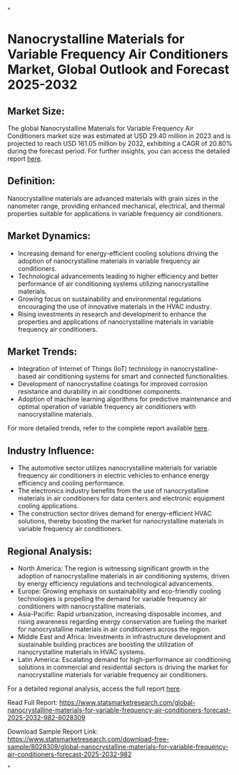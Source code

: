 "<!DOCTYPE html>
<html>
<head>
<title>Nanocrystalline Materials for Variable Frequency Air Conditioners Market, Global Outlook and Forecast 2025-2032</title>
</head>
<body>

<h1>Nanocrystalline Materials for Variable Frequency Air Conditioners Market, Global Outlook and Forecast 2025-2032</h1>

<h2>Market Size:</h2>
<p>The global Nanocrystalline Materials for Variable Frequency Air Conditioners market size was estimated at USD 29.40 million in 2023 and is projected to reach USD 161.05 million by 2032, exhibiting a CAGR of 20.80% during the forecast period. For further insights, you can access the detailed report <a href='https://www.statsmarketresearch.com/global-nanocrystalline-materials-for-variable-frequency-air-conditioners-forecast-2025-2032-982-8028309'>here</a>.</p>

<h2>Definition:</h2>
<p>Nanocrystalline materials are advanced materials with grain sizes in the nanometer range, providing enhanced mechanical, electrical, and thermal properties suitable for applications in variable frequency air conditioners.</p>

<h2>Market Dynamics:</h2>
<ul>
<li>Increasing demand for energy-efficient cooling solutions driving the adoption of nanocrystalline materials in variable frequency air conditioners.</li>
<li>Technological advancements leading to higher efficiency and better performance of air conditioning systems utilizing nanocrystalline materials.</li>
<li>Growing focus on sustainability and environmental regulations encouraging the use of innovative materials in the HVAC industry.</li>
<li>Rising investments in research and development to enhance the properties and applications of nanocrystalline materials in variable frequency air conditioners.</li>
</ul>

<h2>Market Trends:</h2>
<ul>
<li>Integration of Internet of Things (IoT) technology in nanocrystalline-based air conditioning systems for smart and connected functionalities.</li>
<li>Development of nanocrystalline coatings for improved corrosion resistance and durability in air conditioner components.</li>
<li>Adoption of machine learning algorithms for predictive maintenance and optimal operation of variable frequency air conditioners with nanocrystalline materials.</li>
</ul>
<p>For more detailed trends, refer to the complete report available <a href='https://www.statsmarketresearch.com/global-nanocrystalline-materials-for-variable-frequency-air-conditioners-forecast-2025-2032-982-8028309'>here</a>.</p>

<h2>Industry Influence:</h2>
<ul>
<li>The automotive sector utilizes nanocrystalline materials for variable frequency air conditioners in electric vehicles to enhance energy efficiency and cooling performance.</li>
<li>The electronics industry benefits from the use of nanocrystalline materials in air conditioners for data centers and electronic equipment cooling applications.</li>
<li>The construction sector drives demand for energy-efficient HVAC solutions, thereby boosting the market for nanocrystalline materials in variable frequency air conditioners.</li>
</ul>

<h2>Regional Analysis:</h2>
<ul>
<li>North America: The region is witnessing significant growth in the adoption of nanocrystalline materials in air conditioning systems, driven by energy efficiency regulations and technological advancements.</li>
<li>Europe: Growing emphasis on sustainability and eco-friendly cooling technologies is propelling the demand for variable frequency air conditioners with nanocrystalline materials.</li>
<li>Asia-Pacific: Rapid urbanization, increasing disposable incomes, and rising awareness regarding energy conservation are fueling the market for nanocrystalline materials in air conditioners across the region.</li>
<li>Middle East and Africa: Investments in infrastructure development and sustainable building practices are boosting the utilization of nanocrystalline materials in HVAC systems.</li>
<li>Latin America: Escalating demand for high-performance air conditioning solutions in commercial and residential sectors is driving the market for nanocrystalline materials for variable frequency air conditioners.</li>
</ul>
<p>For a detailed regional analysis, access the full report <a href='https://www.statsmarketresearch.com/global-nanocrystalline-materials-for-variable-frequency-air-conditioners-forecast-2025-2032-982-8028309'>here</a>.</p>

<p>Read Full Report: <a href='https://www.statsmarketresearch.com/global-nanocrystalline-materials-for-variable-frequency-air-conditioners-forecast-2025-2032-982-8028309'>https://www.statsmarketresearch.com/global-nanocrystalline-materials-for-variable-frequency-air-conditioners-forecast-2025-2032-982-8028309</a></p>
<p>Download Sample Report Link: <a href='https://www.statsmarketresearch.com/download-free-sample/8028309/global-nanocrystalline-materials-for-variable-frequency-air-conditioners-forecast-2025-2032-982'>https://www.statsmarketresearch.com/download-free-sample/8028309/global-nanocrystalline-materials-for-variable-frequency-air-conditioners-forecast-2025-2032-982</a></p>

</body>
</html>"
